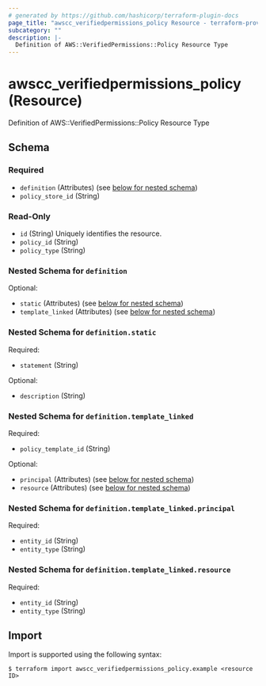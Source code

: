 ```yaml
---
# generated by https://github.com/hashicorp/terraform-plugin-docs
page_title: "awscc_verifiedpermissions_policy Resource - terraform-provider-awscc"
subcategory: ""
description: |-
  Definition of AWS::VerifiedPermissions::Policy Resource Type
---
```


# awscc_verifiedpermissions_policy (Resource)

Definition of AWS::VerifiedPermissions::Policy Resource Type



<!-- schema generated by tfplugindocs -->
## Schema

### Required

- `definition` (Attributes) (see [below for nested schema](#nestedatt--definition))
- `policy_store_id` (String)

### Read-Only

- `id` (String) Uniquely identifies the resource.
- `policy_id` (String)
- `policy_type` (String)

<a id="nestedatt--definition"></a>
### Nested Schema for `definition`

Optional:

- `static` (Attributes) (see [below for nested schema](#nestedatt--definition--static))
- `template_linked` (Attributes) (see [below for nested schema](#nestedatt--definition--template_linked))

<a id="nestedatt--definition--static"></a>
### Nested Schema for `definition.static`

Required:

- `statement` (String)

Optional:

- `description` (String)


<a id="nestedatt--definition--template_linked"></a>
### Nested Schema for `definition.template_linked`

Required:

- `policy_template_id` (String)

Optional:

- `principal` (Attributes) (see [below for nested schema](#nestedatt--definition--template_linked--principal))
- `resource` (Attributes) (see [below for nested schema](#nestedatt--definition--template_linked--resource))

<a id="nestedatt--definition--template_linked--principal"></a>
### Nested Schema for `definition.template_linked.principal`

Required:

- `entity_id` (String)
- `entity_type` (String)


<a id="nestedatt--definition--template_linked--resource"></a>
### Nested Schema for `definition.template_linked.resource`

Required:

- `entity_id` (String)
- `entity_type` (String)

## Import

Import is supported using the following syntax:

```shell
$ terraform import awscc_verifiedpermissions_policy.example <resource ID>
```
